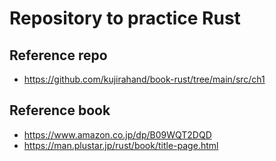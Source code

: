 # Repository to practice Rust
## Reference repo
- https://github.com/kujirahand/book-rust/tree/main/src/ch1

## Reference book
- https://www.amazon.co.jp/dp/B09WQT2DQD
- https://man.plustar.jp/rust/book/title-page.html
